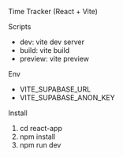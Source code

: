 Time Tracker (React + Vite)

Scripts
- dev: vite dev server
- build: vite build
- preview: vite preview

Env
- VITE_SUPABASE_URL
- VITE_SUPABASE_ANON_KEY

Install
1) cd react-app
2) npm install
3) npm run dev


